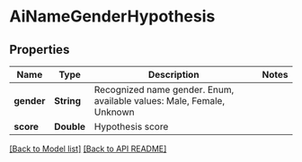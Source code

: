 
# AiNameGenderHypothesis
## Properties
Name | Type | Description | Notes
------------ | ------------- | ------------- | -------------
**gender** | **String** | Recognized name gender. Enum, available values: Male, Female, Unknown | 
**score** | **Double** | Hypothesis score              | 




[[Back to Model list]](Models.md) [[Back to API README]](README.md)

